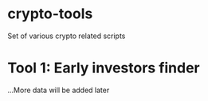 # crypto-tools
Set of various crypto related scripts

# Tool 1: Early investors finder

...More data will be added later
